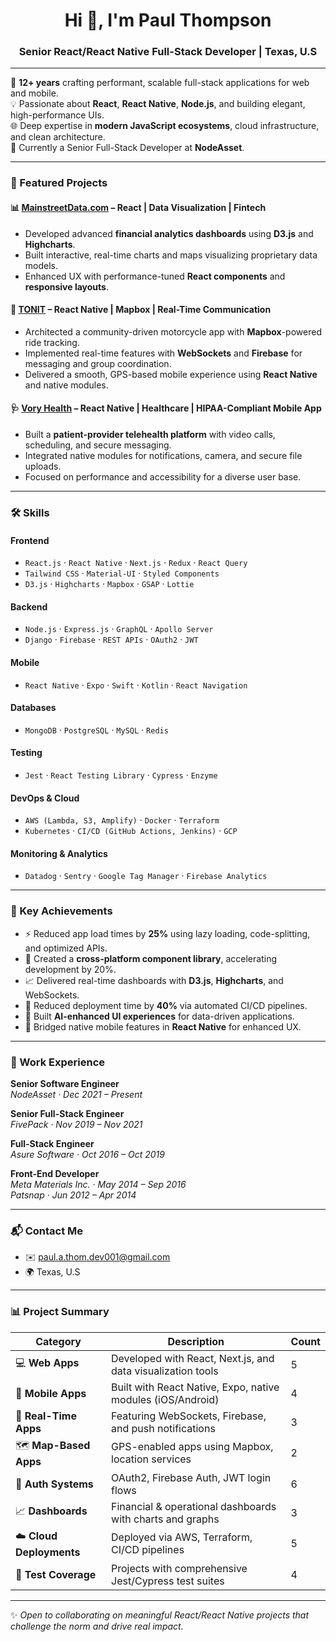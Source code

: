 <h1 align="center">Hi 👋, I'm Paul Thompson</h1>
<h3 align="center">Senior React/React Native Full-Stack Developer | Texas, U.S</h3>

---

🚀 **12+ years** crafting performant, scalable full-stack applications for web and mobile.  
💡 Passionate about **React**, **React Native**, **Node.js**, and building elegant, high-performance UIs.  
🌐 Deep expertise in **modern JavaScript ecosystems**, cloud infrastructure, and clean architecture.  
📍 Currently a Senior Full-Stack Developer at **NodeAsset**.

---

### 🧩 Featured Projects

#### 📊 [MainstreetData.com](https://mainstreetdata.com) – React | Data Visualization | Fintech
- Developed advanced **financial analytics dashboards** using **D3.js** and **Highcharts**.
- Built interactive, real-time charts and maps visualizing proprietary data models.
- Enhanced UX with performance-tuned **React components** and **responsive layouts**.

#### 🧭 [TONIT](https://apps.apple.com/ca/app/tonit/id1321053644) – React Native | Mapbox | Real-Time Communication
- Architected a community-driven motorcycle app with **Mapbox**-powered ride tracking.
- Implemented real-time features with **WebSockets** and **Firebase** for messaging and group coordination.
- Delivered a smooth, GPS-based mobile experience using **React Native** and native modules.

#### 🩺 [Vory Health](https://play.google.com/store/apps/details?id=com.voyahealth.app) – React Native | Healthcare | HIPAA-Compliant Mobile App
- Built a **patient-provider telehealth platform** with video calls, scheduling, and secure messaging.
- Integrated native modules for notifications, camera, and secure file uploads.
- Focused on performance and accessibility for a diverse user base.

---

### 🛠️ Skills

#### **Frontend**
- `React.js` · `React Native` · `Next.js` · `Redux` · `React Query`  
- `Tailwind CSS` · `Material-UI` · `Styled Components`  
- `D3.js` · `Highcharts` · `Mapbox` · `GSAP` · `Lottie`

#### **Backend**
- `Node.js` · `Express.js` · `GraphQL` · `Apollo Server`  
- `Django` · `Firebase` · `REST APIs` · `OAuth2` · `JWT`

#### **Mobile**
- `React Native` · `Expo` · `Swift` · `Kotlin` · `React Navigation`

#### **Databases**
- `MongoDB` · `PostgreSQL` · `MySQL` · `Redis`

#### **Testing**
- `Jest` · `React Testing Library` · `Cypress` · `Enzyme`

#### **DevOps & Cloud**
- `AWS (Lambda, S3, Amplify)` · `Docker` · `Terraform`  
- `Kubernetes` · `CI/CD (GitHub Actions, Jenkins)` · `GCP`

#### **Monitoring & Analytics**
- `Datadog` · `Sentry` · `Google Tag Manager` · `Firebase Analytics`

---

### 🚨 Key Achievements

- ⚡ Reduced app load times by **25%** using lazy loading, code-splitting, and optimized APIs.
- 🔧 Created a **cross-platform component library**, accelerating development by 20%.
- 📈 Delivered real-time dashboards with **D3.js**, **Highcharts**, and WebSockets.
- 🚀 Reduced deployment time by **40%** via automated CI/CD pipelines.
- 🧠 Built **AI-enhanced UI experiences** for data-driven applications.
- 📱 Bridged native mobile features in **React Native** for enhanced UX.

---

### 🏢 Work Experience

**Senior Software Engineer**  
_NodeAsset · Dec 2021 – Present_

**Senior Full-Stack Engineer**  
_FivePack · Nov 2019 – Nov 2021_

**Full-Stack Engineer**  
_Asure Software · Oct 2016 – Oct 2019_

**Front-End Developer**  
_Meta Materials Inc. · May 2014 – Sep 2016_  
_Patsnap · Jun 2012 – Apr 2014_

---

### 📬 Contact Me

- ✉️ paul.a.thom.dev001@gmail.com  
- 🌍 Texas, U.S

---

### 📊 Project Summary

| Category             | Description                                                | Count |
|----------------------|------------------------------------------------------------|-------|
| 💻 **Web Apps**       | Developed with React, Next.js, and data visualization tools | 5    |
| 📱 **Mobile Apps**    | Built with React Native, Expo, native modules (iOS/Android) | 4    |
| 📡 **Real-Time Apps** | Featuring WebSockets, Firebase, and push notifications      | 3    |
| 🗺️ **Map-Based Apps** | GPS-enabled apps using Mapbox, location services            | 2    |
| 🔐 **Auth Systems**   | OAuth2, Firebase Auth, JWT login flows                      | 6    |
| 📈 **Dashboards**     | Financial & operational dashboards with charts and graphs   | 3    |
| ☁️ **Cloud Deployments** | Deployed via AWS, Terraform, CI/CD pipelines             | 5    |
| 🧪 **Test Coverage**  | Projects with comprehensive Jest/Cypress test suites        | 4    |


---

✨ _Open to collaborating on meaningful React/React Native projects that challenge the norm and drive real impact._

